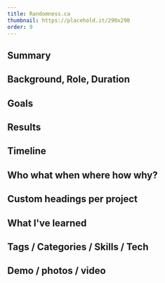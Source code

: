 ```yaml
---
title: Randomness.ca
thumbnail: https://placehold.it/290x290
order: 9
---
```


## Summary

## Background, Role, Duration

## Goals

## Results

## Timeline

## Who what when where how why?

## Custom headings per project

## What I've learned

## Tags / Categories / Skills / Tech

## Demo / photos / video
